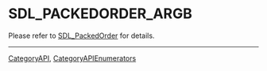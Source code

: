 # SDL_PACKEDORDER_ARGB

Please refer to [SDL_PackedOrder](SDL_PackedOrder) for details.

----
[CategoryAPI](CategoryAPI), [CategoryAPIEnumerators](CategoryAPIEnumerators)

